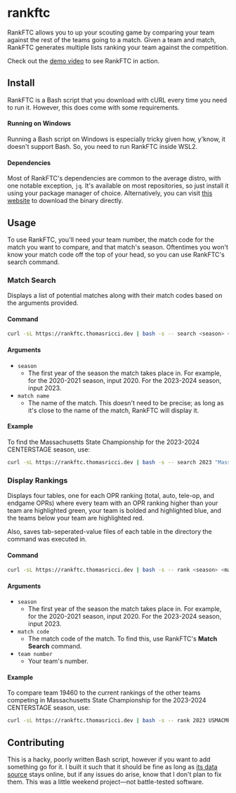 # rankftc
RankFTC allows you to up your scouting game by comparing your team against the rest of the teams going to a match. Given a team and match, RankFTC generates multiple lists ranking your team against the competition.

Check out the [demo video](https://youtu.be/Fg-wboRkQoY) to see RankFTC in action.

## Install
RankFTC is a Bash script that you download with cURL every time you need to run it. However, this does come with some requirements.

#### **Running on Windows**
Running a Bash script on Windows is especially tricky given how, y'know, it doesn't support Bash. So, you need to run RankFTC inside WSL2.

#### **Dependencies**
Most of RankFTC's dependencies are common to the average distro, with one notable exception, `jq`. It's available on most repositories, so just install it using your package manager of choice. Alternatively, you can visit [this website](https://jqlang.github.io/jq/) to download the binary directly.

## Usage
To use RankFTC, you'll need your team number, the match code for the match you want to compare, and that match's season. Oftentimes you won't know your match code off the top of your head, so you can use RankFTC's search command.

### Match Search
Displays a list of potential matches along with their match codes based on the arguments provided.

#### **Command**
```bash
curl -sL https://rankftc.thomasricci.dev | bash -s -- search <season> <match name>
```

#### **Arguments**
- `season`
  - The first year of the season the match takes place in. For example, for the 2020-2021 season, input 2020. For the 2023-2024 season, input 2023.
- `match name`
  - The name of the match. This doesn't need to be precise; as long as it's close to the name of the match, RankFTC will display it.

#### **Example**
To find the Massachusetts State Championship for the 2023-2024 CENTERSTAGE season, use:
```bash
curl -sL https://rankftc.thomasricci.dev | bash -s -- search 2023 "Massachusetts State Championship"
```

### Display Rankings
Displays four tables, one for each OPR ranking (total, auto, tele-op, and endgame OPRs) where every team with an OPR ranking higher than your team are highlighted green, your team is bolded and highlighted blue, and the teams below your team are highlighted red. 

Also, saves tab-seperated-value files of each table in the directory the command was executed in.

#### **Command**
```bash
curl -sL https://rankftc.thomasricci.dev | bash -s -- rank <season> <match code> <team number>
```

#### **Arguments**
- `season`
    - The first year of the season the match takes place in. For example, for the 2020-2021 season, input 2020. For the 2023-2024 season, input 2023.
- `match code`
    - The match code of the match. To find this, use RankFTC's **Match Search** command.
- `team number`
  - Your team's number.

#### **Example**
To compare team 19460 to the current rankings of the other teams competing in Massachusetts State Championship for the 2023-2024 CENTERSTAGE season, use:
```bash
curl -sL https://rankftc.thomasricci.dev | bash -s -- rank 2023 USMACMP 19460
```

## Contributing
This is a hacky, poorly written Bash script, however if you want to add something go for it. I built it such that it should be fine as long as [its data source](https://ftcscout.org) stays online, but if any issues do arise, know that I don't plan to fix them. This was a little weekend project&mdash;not battle-tested software.
